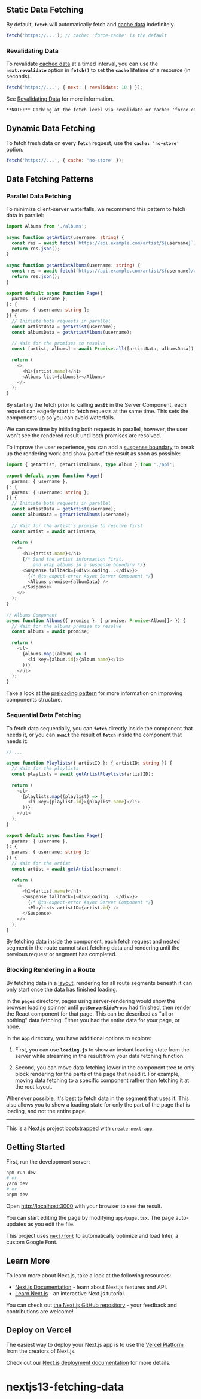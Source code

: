 ## Static Data Fetching

By default, **`fetch`** will automatically fetch and [cache data](https://nextjs.org/docs/app/building-your-application/data-fetching/caching) indefinitely.

```js
fetch('https://...'); // cache: 'force-cache' is the default
```

### Revalidating Data

To revalidate [cached data](https://nextjs.org/docs/app/building-your-application/data-fetching/caching) at a timed interval, you can use the **`next.revalidate`** option in **`fetch()`** to set the **`cache`** lifetime of a resource (in seconds).

```js
fetch('https://...', { next: { revalidate: 10 } });
```

See [Revalidating Data](https://nextjs.org/docs/app/building-your-application/data-fetching/revalidating) for more information.

```txt
**NOTE:** Caching at the fetch level via revalidate or cache: 'force-cache' stores the data across requests in a shared cache. You should avoid using it for user-specific data (i.e. requests that derive data from cookies() or headers())
```

## Dynamic Data Fetching

To fetch fresh data on every **`fetch`** request, use the **`cache: 'no-store'`** option.

```js
fetch('https://...', { cache: 'no-store' });
```

## Data Fetching Patterns

### Parallel Data Fetching

To minimize client-server waterfalls, we recommend this pattern to fetch data in parallel:

```ts
import Albums from './albums';
 
async function getArtist(username: string) {
  const res = await fetch(`https://api.example.com/artist/${username}`);
  return res.json();
}
 
async function getArtistAlbums(username: string) {
  const res = await fetch(`https://api.example.com/artist/${username}/albums`);
  return res.json();
}
 
export default async function Page({
  params: { username },
}: {
  params: { username: string };
}) {
  // Initiate both requests in parallel
  const artistData = getArtist(username);
  const albumsData = getArtistAlbums(username);
 
  // Wait for the promises to resolve
  const [artist, albums] = await Promise.all([artistData, albumsData]);
 
  return (
    <>
      <h1>{artist.name}</h1>
      <Albums list={albums}></Albums>
    </>
  );
}
```

By starting the fetch prior to calling **`await`** in the Server Component, each request can eagerly start to fetch requests at the same time. This sets the components up so you can avoid waterfalls.

We can save time by initiating both requests in parallel, however, the user won't see the rendered result until both promises are resolved.

To improve the user experience, you can add a [suspense boundary](https://nextjs.org/docs/app/building-your-application/routing/loading-ui-and-streaming) to break up the rendering work and show part of the result as soon as possible:

```ts
import { getArtist, getArtistAlbums, type Album } from './api';
 
export default async function Page({
  params: { username },
}: {
  params: { username: string };
}) {
  // Initiate both requests in parallel
  const artistData = getArtist(username);
  const albumData = getArtistAlbums(username);
 
  // Wait for the artist's promise to resolve first
  const artist = await artistData;
 
  return (
    <>
      <h1>{artist.name}</h1>
      {/* Send the artist information first,
          and wrap albums in a suspense boundary */}
      <Suspense fallback={<div>Loading...</div>}>
        {/* @ts-expect-error Async Server Component */}
        <Albums promise={albumData} />
      </Suspense>
    </>
  );
}
 
// Albums Component
async function Albums({ promise }: { promise: Promise<Album[]> }) {
  // Wait for the albums promise to resolve
  const albums = await promise;
 
  return (
    <ul>
      {albums.map((album) => (
        <li key={album.id}>{album.name}</li>
      ))}
    </ul>
  );
}
```

Take a look at the [preloading pattern](https://nextjs.org/docs/app/building-your-application/data-fetching/caching#preload-pattern-with-cache) for more information on improving components structure.

### Sequential Data Fetching

To fetch data sequentially, you can **`fetch`** directly inside the component that needs it, or you can **`await`** the result of **`fetch`** inside the component that needs it:

```ts
// ...
 
async function Playlists({ artistID }: { artistID: string }) {
  // Wait for the playlists
  const playlists = await getArtistPlaylists(artistID);
 
  return (
    <ul>
      {playlists.map((playlist) => (
        <li key={playlist.id}>{playlist.name}</li>
      ))}
    </ul>
  );
}
 
export default async function Page({
  params: { username },
}: {
  params: { username: string };
}) {
  // Wait for the artist
  const artist = await getArtist(username);
 
  return (
    <>
      <h1>{artist.name}</h1>
      <Suspense fallback={<div>Loading...</div>}>
        {/* @ts-expect-error Async Server Component */}
        <Playlists artistID={artist.id} />
      </Suspense>
    </>
  );
}
```

By fetching data inside the component, each fetch request and nested segment in the route cannot start fetching data and rendering until the previous request or segment has completed.

### Blocking Rendering in a Route

By fetching data in a [layout](https://nextjs.org/docs/app/building-your-application/routing/pages-and-layouts), rendering for all route segments beneath it can only start once the data has finished loading.

In the **`pages`** directory, pages using server-rendering would show the browser loading spinner until **`getServerSideProps`** had finished, then render the React component for that page. This can be described as "all or nothing" data fetching. Either you had the entire data for your page, or none.

In the **`app`** directory, you have additional options to explore:

1. First, you can use **`loading.js`** to show an instant loading state from the server while streaming in the result from your data fetching function.

2. Second, you can move data fetching lower in the component tree to only block rendering for the parts of the page that need it. For example, moving data fetching to a specific component rather than fetching it at the root layout.

Whenever possible, it's best to fetch data in the segment that uses it. This also allows you to show a loading state for only the part of the page that is loading, and not the entire page.

<hr />

This is a [Next.js](https://nextjs.org/) project bootstrapped with [`create-next-app`](https://github.com/vercel/next.js/tree/canary/packages/create-next-app).

## Getting Started

First, run the development server:

```bash
npm run dev
# or
yarn dev
# or
pnpm dev
```

Open [http://localhost:3000](http://localhost:3000) with your browser to see the result.

You can start editing the page by modifying `app/page.tsx`. The page auto-updates as you edit the file.

This project uses [`next/font`](https://nextjs.org/docs/basic-features/font-optimization) to automatically optimize and load Inter, a custom Google Font.

## Learn More

To learn more about Next.js, take a look at the following resources:

- [Next.js Documentation](https://nextjs.org/docs) - learn about Next.js features and API.
- [Learn Next.js](https://nextjs.org/learn) - an interactive Next.js tutorial.

You can check out [the Next.js GitHub repository](https://github.com/vercel/next.js/) - your feedback and contributions are welcome!

## Deploy on Vercel

The easiest way to deploy your Next.js app is to use the [Vercel Platform](https://vercel.com/new?utm_medium=default-template&filter=next.js&utm_source=create-next-app&utm_campaign=create-next-app-readme) from the creators of Next.js.

Check out our [Next.js deployment documentation](https://nextjs.org/docs/deployment) for more details.
# nextjs13-fetching-data
